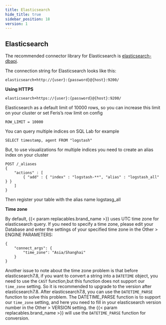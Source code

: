 ```yaml
---
title: Elasticsearch
hide_title: true
sidebar_position: 18
version: 1
---
```


## Elasticsearch

The recommended connector library for Elasticsearch is
[elasticsearch-dbapi](https://github.com/preset-io/elasticsearch-dbapi).

The connection string for Elasticsearch looks like this:

```
elasticsearch+http://{user}:{password}@{host}:9200/
```

**Using HTTPS**

```
elasticsearch+https://{user}:{password}@{host}:9200/
```

Elasticsearch as a default limit of 10000 rows, so you can increase this limit on your cluster or
set Feris’s row limit on config

```
ROW_LIMIT = 10000
```

You can query multiple indices on SQL Lab for example

```
SELECT timestamp, agent FROM "logstash"
```

But, to use visualizations for multiple indices you need to create an alias index on your cluster

```
POST /_aliases
{
    "actions" : [
        { "add" : { "index" : "logstash-**", "alias" : "logstash_all" } }
    ]
}
```

Then register your table with the alias name logstasg_all

**Time zone**

By default, {{< param replacables.brand_name  >}} uses UTC time zone for elasticsearch query. If you need to specify a time zone,
please edit your Database and enter the settings of your specified time zone in the Other > ENGINE PARAMETERS:

```
{
    "connect_args": {
        "time_zone": "Asia/Shanghai"
    }
}
```

Another issue to note about the time zone problem is that before elasticsearch7.8, if you want to convert a string into a `DATETIME` object,
you need to use the `CAST` function,but this function does not support our `time_zone` setting. So it is recommended to upgrade to the version after elasticsearch7.8.
After elasticsearch7.8, you can use the `DATETIME_PARSE` function to solve this problem.
The DATETIME_PARSE function is to support our `time_zone` setting, and here you need to fill in your elasticsearch version number in the Other > VERSION setting.
the {{< param replacables.brand_name  >}} will use the `DATETIME_PARSE` function for conversion.
